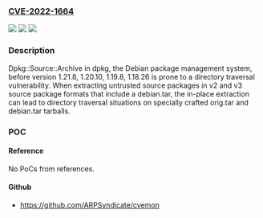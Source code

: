 ### [CVE-2022-1664](https://cve.mitre.org/cgi-bin/cvename.cgi?name=CVE-2022-1664)
![](https://img.shields.io/static/v1?label=Product&message=dpkg&color=blue)
![](https://img.shields.io/static/v1?label=Version&message=n%2Fa&color=blue)
![](https://img.shields.io/static/v1?label=Vulnerability&message=directory%20traversal&color=brighgreen)

### Description

Dpkg::Source::Archive in dpkg, the Debian package management system, before version 1.21.8, 1.20.10, 1.19.8, 1.18.26 is prone to a directory traversal vulnerability. When extracting untrusted source packages in v2 and v3 source package formats that include a debian.tar, the in-place extraction can lead to directory traversal situations on specially crafted orig.tar and debian.tar tarballs.

### POC

#### Reference
No PoCs from references.

#### Github
- https://github.com/ARPSyndicate/cvemon

